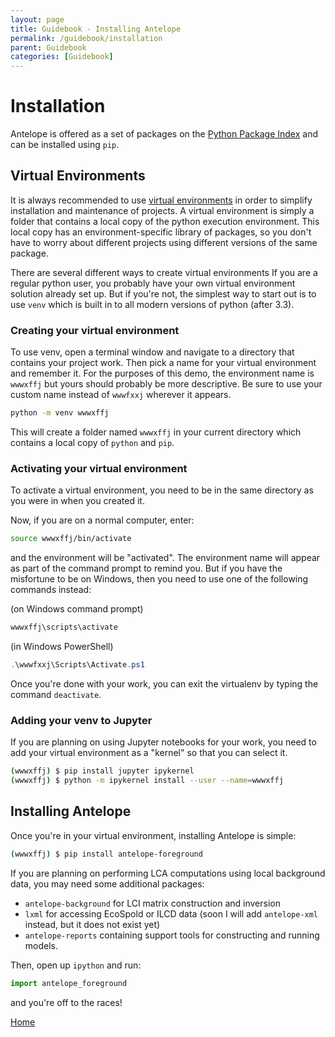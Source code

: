 ```yaml
---
layout: page
title: Guidebook - Installing Antelope
permalink: /guidebook/installation
parent: Guidebook
categories: [Guidebook]
---
```


# Installation

Antelope is offered as a set of packages on the [Python Package Index](https://pypi.org/) and can be installed using `pip`.

## Virtual Environments

It is always recommended to use [virtual environments](https://docs.python.org/3/library/venv.html) in order to simplify installation and maintenance of projects.  A virtual environment is simply a folder that contains a local copy of the python execution environment. This local copy has an environment-specific library of packages, so you don't have to worry about different projects using different versions of the same package.

There are several different ways to create virtual environments If you are a regular python user, you probably have your own virtual environment solution already set up. But if you're not, the simplest way to start out is to use `venv` which is built in to all modern versions of python (after 3.3).

### Creating your virtual environment

To use venv, open a terminal window and navigate to a directory that contains your project work.  Then pick a name for your virtual environment and remember it. For the purposes of this demo, the environment name is `wwwxffj` but yours should probably be more descriptive.  Be sure to use your custom name instead of `wwwfxxj` wherever it appears.

```bash
python -m venv wwwxffj
```
This will create a folder named `wwwxffj` in your current directory which contains a local copy of `python` and `pip`.

### Activating your virtual environment

To activate a virtual environment, you need to be in the same directory as you were in when you created it.

Now, if you are on a normal computer, enter:

```bash
source wwwxffj/bin/activate
```
and the environment will be "activated".  The environment name will appear as part of the command prompt to remind you. But if you have the misfortune to be on Windows, then you need to use one of the following commands instead:

(on Windows command prompt)
```cmd
wwwxffj\scripts\activate
```

(in Windows PowerShell)
```powershell
.\wwwfxxj\Scripts\Activate.ps1
```

Once you're done with your work, you can exit the virtualenv by typing the command `deactivate`.

### Adding your venv to Jupyter

If you are planning on using Jupyter notebooks for your work, you need to add your virtual environment as a "kernel" so that you can select it.


```bash
(wwwxffj) $ pip install jupyter ipykernel
(wwwxffj) $ python -m ipykernel install --user --name=wwwxffj
```

## Installing Antelope

Once you're in your virtual environment, installing Antelope is simple:

```bash
(wwwxffj) $ pip install antelope-foreground
```

If you are planning on performing LCA computations using local background data, you may need some additional packages:

 * `antelope-background` for LCI matrix construction and inversion
 * `lxml` for accessing EcoSpold or ILCD data (soon I will add `antelope-xml` instead, but it does not exist yet)
 * `antelope-reports` containing support tools for constructing and running models.

Then, open up `ipython` and run:

```python
import antelope_foreground
```
and you're off to the races!

[Home](/guidebook/)
